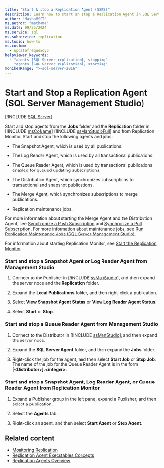 ```yaml
---
title: "Start & stop a Replication Agent (SSMS)"
description: Learn how to start an stop a Replication Agent in SQL Server Management Studio and Replication Monitor.
author: "MashaMSFT"
ms.author: "mathoma"
ms.date: 09/25/2024
ms.service: sql
ms.subservice: replication
ms.topic: how-to
ms.custom:
  - updatefrequency5
helpviewer_keywords:
  - "agents [SQL Server replication], stopping"
  - "agents [SQL Server replication], starting"
monikerRange: ">=sql-server-2016"
---
```

# Start and Stop a Replication Agent (SQL Server Management Studio)
[!INCLUDE [SQL Server](../../../includes/applies-to-version/sqlserver.md)]

  Start and stop agents from the **Jobs** folder and the **Replication** folder in [!INCLUDE [msCoName](../../../includes/msconame-md.md)] [!INCLUDE [ssManStudioFull](../../../includes/ssmanstudiofull-md.md)] and from Replication Monitor. Start and stop the following agents and jobs:  
  
-   The Snapshot Agent, which is used by all publications.  
  
-   The Log Reader Agent, which is used by all transactional publications.  
  
-   The Queue Reader Agent, which is used by transactional publications enabled for queued updating subscriptions.  
  
-   The Distribution Agent, which synchronizes subscriptions to transactional and snapshot publications.  
  
-   The Merge Agent, which synchronizes subscriptions to merge publications.  
  
-   Replication maintenance jobs.  
  
 For more information about starting the Merge Agent and the Distribution Agent, see [Synchronize a Push Subscription](../../../relational-databases/replication/synchronize-a-push-subscription.md) and [Synchronize a Pull Subscription](../../../relational-databases/replication/synchronize-a-pull-subscription.md). For more information about maintenance jobs, see [Run Replication Maintenance Jobs (SQL Server Management Studio)](../../../relational-databases/replication/administration/run-replication-maintenance-jobs-sql-server-management-studio.md).  
  
 For information about starting Replication Monitor, see [Start the Replication Monitor](../../../relational-databases/replication/monitor/start-the-replication-monitor.md).  
  
### <a id="to-start-and-stop-a-snapshot-agent-or-log-reader-agent-from-management-studio"></a> Start and stop a Snapshot Agent or Log Reader Agent from Management Studio
  
1. Connect to the Publisher in [!INCLUDE [ssManStudio](../../../includes/ssmanstudio-md.md)], and then expand the server node and the **Replication** folder.  
  
1. Expand the **Local Publications** folder, and then right-click a publication.  
  
1. Select **View Snapshot Agent Status** or **View Log Reader Agent Status**.  
  
1. Select **Start** or **Stop**.  
  
### <a id="to-start-and-stop-a-queue-reader-agent-from-management-studio"></a> Start and stop a Queue Reader Agent from Management Studio
  
1. Connect to the Distributor in [!INCLUDE [ssManStudio](../../../includes/ssmanstudio-md.md)], and then expand the server node.  
  
1. Expand the **SQL Server Agent** folder, and then expand the **Jobs** folder.  
  
1. Right-click the job for the agent, and then select **Start Job** or **Stop Job**. The name of the job for the Queue Reader Agent is in the form **[\<Distributor>].\<integer>**.  
  
### <a id="to-start-and-stop-a-snapshot-agent-log-reader-agent-or-queue-reader-agent-from-replication-monitor"></a> Start and stop a Snapshot Agent, Log Reader Agent, or Queue Reader Agent from Replication Monitor
  
1. Expand a Publisher group in the left pane, expand a Publisher, and then select a publication.  
  
1. Select the **Agents** tab.  
  
1. Right-click an agent, and then select **Start Agent** or **Stop Agent**.  
  
## Related content

- [Monitoring Replication](../../../relational-databases/replication/monitor/monitoring-replication.md)
- [Replication Agent Executables Concepts](../../../relational-databases/replication/concepts/replication-agent-executables-concepts.md)
- [Replication Agents Overview](../../../relational-databases/replication/agents/replication-agents-overview.md)
